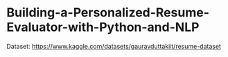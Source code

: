 # Building-a-Personalized-Resume-Evaluator-with-Python-and-NLP

Dataset: https://www.kaggle.com/datasets/gauravduttakiit/resume-dataset
